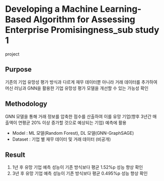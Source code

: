 # Developing a Machine Learning-Based Algorithm for Assessing Enterprise Promisingness_sub study 1
project

## Purpose
기존의 기업 유망성 평가 방식과 다르게 재무 데이터뿐 아니라 거래 데이터를 추가하여 머신 러닝과 GNN을 활용한 기업 유망성 평가 모델을 개선할 수 있는 가능성 확인

## Methodology
GNN 모델을 통해 거래 정보를 압축한 점수를 산출하여 이를 유망 기업(향후 3년간 매출액이 연평균 20% 이상 증가할 것으로 예상되는 기업) 예측에 활용

  - Model : ML 모델(Random Forest), DL 모델(GNN-GraphSAGE)
  - Dataset : 기업 별 재무 데이터 및 거래 데이터 (비공개)

## Result
1. 1년 후 유망 기업 예측 성능이 기존 방식보다 평균 1.52%p 성능 향상 확인
2. 3년 후 유망 기업 예측 성능이 기존 방식보다 평균 0.495%p 성능 향상 확인
